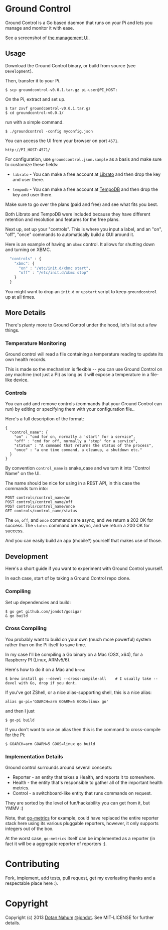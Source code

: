 # Ground Control

Ground Control is a Go based daemon that runs on your Pi and lets you
manage and monitor it with ease.

See a screenshot of [the management UI](https://raw.github.com/jondot/groundcontrol/master/ui-screenshot.png).



## Usage

Download the Ground Control binary, or build from source (see
`Development`).



Then, transfer it to your Pi.


```
$ scp groundcontrol-v0.0.1.tar.gz pi-user@PI_HOST:
```

On the Pi, extract and set up.

```
$ tar zxvf groundcontrol-v0.0.1.tar.gz
$ cd groundcontrol-v0.0.1/
```

run with a simple command.

```
$ ./groundcontrol -config myconfig.json
```

You can access the UI from your browser on port `4571`.

```
http://PI_HOST:4571/
```

For configuration, use `groundcontrol.json.sample` as a basis and make
sure to customize these fields:


* `librato` - You can make a free account at
[Librato](http://librato.com) and then drop the key and user there.

* `tempodb` - You can make a free account at
[TempoDB](http://tempo-db.com) and then drop the key and user there.

Make sure to go over the plans (paid and free) and see what fits you
best. 

Both Librato and TempoDB were included because they have different
retention and resolution and features for the free plans.


Next up, set up your "controls". This is where you input a label, and an
"on", "off", "once" commands to automatically build a GUI around it.


Here is an example of having an `xbmc` control. It allows for shutting
down and turning on XBMC.

```javascript
  "controls" : {
    "xbmc": {
      "on" : "/etc/init.d/xbmc start",
      "off" : "/etc/init.d/xbmc stop"
    }
  }
```


You might want to drop an `init.d` or `upstart` script to keep
`groundcontrol` up at all times.




## More Details

There's plenty more to Ground Control under the hood, let's list out a
few things.


### Temperature Monitoring

Ground control will read a file containing a temperature reading to
update its own health records. 

This is made so the mechanism is
flexible -- you can use Ground Control on any machine (not just a Pi) as
long as it will expose a temperature in a file-like device.


### Controls

You can add and remove controls (commands that your Ground Control can
run) by editing or specifying them with your configuration file..


Here's a full description of the format:


```
{
  "control_name": {
    "on" : "cmd for on, normally a 'start' for a service",
    "off" : "cmd for off, normally a 'stop' for a service",
    "status" : "A command that returns the status of the process",
    "once" : "a one time command, a cleanup, a shutdown etc."
  }
}
```

By convention `control_name` is snake_case and we turn it into "Control Name" on the UI.

The name should be nice for using in a REST API, in this case the commands turn into:


```
POST controls/control_name/on
POST controls/control_name/off
POST controls/control_name/once
GET controls/control_name/status
```

The `on`, `off`, and `once` commands are async, and we return a 202 OK for success.
The `status` command are async, and we return a 200 OK for success.


And you can easily build an app (mobile?) yourself that makes use of those.






## Development

Here's a short guide if you want to experiment with Ground Control yourself.

In each case, start of by taking a Ground Control repo clone.

### Compiling

Set up dependencies and build:

```
$ go get github.com/jondot/gosigar
& go build
```



### Cross Compiling

You probably want to build on your own (much more powerful) system rather than on the Pi itself to save time.

In my case I'll be compiling a Go binary on a Mac (OSX, x64), for a Raspberry PI (Linux, ARMv5/6).

Here's how to do it on a Mac and `brew`:

```
$ brew install go --devel --cross-compile-all    # I usually take --devel with Go, drop if you dont.
```

If you've got ZShell, or a nice alias-supporting shell, this is a nice alias:

```
alias go-pi='GOARCH=arm GOARM=5 GOOS=linux go'
```

and then I just

```
$ go-pi build
````


If you don't want to use an alias then this is the command to cross-compile for the Pi:

```
$ GOARCH=arm GOARM=5 GOOS=linux go build
```

### Implementation Details

Ground control surrounds around several concepts:

* Reporter - an entity that takes a Health, and reports it to somewhere.
* Health - the entity that's responsible to gather all of the important health metrics.
* Control - a switchboard-like entity that runs commands on request.

They are sorted by the level of fun/hackability you can get from it, but YMMV :)


Note, that [go-metrics](https://github.com/rcrowley/go-metrics) for example, could have replaced the entire reporter stack here using its various pluggable 
reporters, however, it only supports integers out of the box.

At the worst case, `go-metrics` itself can be implemented as a reporter (in fact it will be a aggregate reporter of reporters :).









# Contributing

Fork, implement, add tests, pull request, get my everlasting thanks and a respectable place here :).


# Copyright

Copyright (c) 2013 [Dotan Nahum](http://gplus.to/dotan) [@jondot](http://twitter.com/jondot). See MIT-LICENSE for further details.



